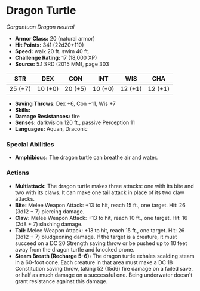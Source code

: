 # Dragon Turtle

*Gargantuan* *Dragon* *neutral*

- **Armor Class:** 20 (natural armor)
- **Hit Points:** 341 (22d20+110)
- **Speed:** walk 20 ft. swim 40 ft.
- **Challenge Rating:** 17 (18,000 XP)
- **Source:** 5.1 SRD (2015 MM), page 303

| STR | DEX | CON | INT | WIS | CHA |
| --- | --- | --- | --- | --- | --- |
| 25 (+7) | 10 (+0) | 20 (+5) | 10 (+0) | 12 (+1) | 12 (+1) |

- **Saving Throws**: Dex +6, Con +11, Wis +7
- **Skills:** 
- **Damage Resistances:** fire
- **Senses:** darkvision 120 ft., passive Perception 11
- **Languages:** Aquan, Draconic

### Special Abilities

- **Amphibious:** The dragon turtle can breathe air and water.

### Actions

- **Multiattack:** The dragon turtle makes three attacks: one with its bite and two with its claws. It can make one tail attack in place of its two claw attacks.
- **Bite:** Melee Weapon Attack: +13 to hit, reach 15 ft., one target. Hit: 26 (3d12 + 7) piercing damage.
- **Claw:** Melee Weapon Attack: +13 to hit, reach 10 ft., one target. Hit: 16 (2d8 + 7) slashing damage.
- **Tail:** Melee Weapon Attack: +13 to hit, reach 15 ft., one target. Hit: 26 (3d12 + 7) bludgeoning damage. If the target is a creature, it must succeed on a DC 20 Strength saving throw or be pushed up to 10 feet away from the dragon turtle and knocked prone.
- **Steam Breath (Recharge 5-6):** The dragon turtle exhales scalding steam in a 60-foot cone. Each creature in that area must make a DC 18 Constitution saving throw, taking 52 (15d6) fire damage on a failed save, or half as much damage on a successful one. Being underwater doesn't grant resistance against this damage.


